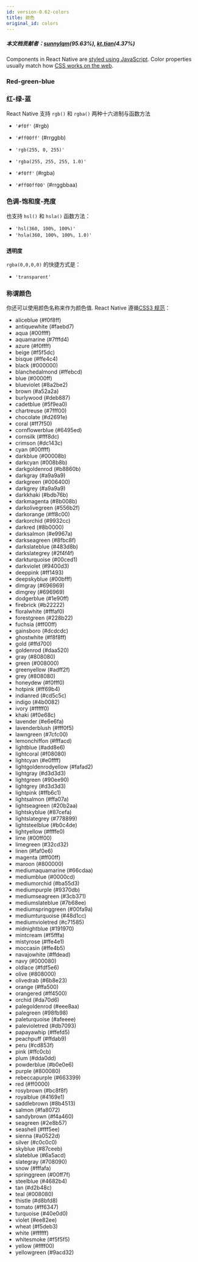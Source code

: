 ```yaml
---
id: version-0.62-colors
title: 颜色
original_id: colors
---
```


##### 本文档贡献者：[sunnylqm](https://github.com/search?q=sunnylqm%40qq.com+in%3Aemail&type=Users)(95.63%), [kt.tian](https://github.com/search?q=kt.tian%40gmail.com+in%3Aemail&type=Users)(4.37%)

Components in React Native are [styled using JavaScript](style.md). Color properties usually match how [CSS works on the web](https://developer.mozilla.org/en-US/docs/Web/CSS/color_value).

### Red-green-blue
### 红-绿-蓝

React Native 支持 `rgb()` 和 `rgba()` 两种十六进制与函数方法

* `'#f0f'` (#rgb)
* `'#ff00ff'` (#rrggbb)

* `'rgb(255, 0, 255)'`
* `'rgba(255, 255, 255, 1.0)'`

* `'#f0ff'` (#rgba)
* `'#ff00ff00'` (#rrggbbaa)

### 色调-饱和度-亮度

也支持 `hsl()` 和 `hsla()` 函数方法：

* `'hsl(360, 100%, 100%)'`
* `'hsla(360, 100%, 100%, 1.0)'`

### `透明度`

`rgba(0,0,0,0)` 的快捷方式是：

* `'transparent'`

### 称谓颜色

你还可以使用颜色名称来作为颜色值. React Native 遵循[CSS3 规范](http://www.w3.org/TR/css3-color/#svg-color)：

* <color aliceblue /> aliceblue (#f0f8ff)
* <color antiquewhite /> antiquewhite (#faebd7)
* <color aqua /> aqua (#00ffff)
* <color aquamarine /> aquamarine (#7fffd4)
* <color azure /> azure (#f0ffff)
* <color beige /> beige (#f5f5dc)
* <color bisque /> bisque (#ffe4c4)
* <color black /> black (#000000)
* <color blanchedalmond /> blanchedalmond (#ffebcd)
* <color blue /> blue (#0000ff)
* <color blueviolet /> blueviolet (#8a2be2)
* <color brown /> brown (#a52a2a)
* <color burlywood /> burlywood (#deb887)
* <color cadetblue /> cadetblue (#5f9ea0)
* <color chartreuse /> chartreuse (#7fff00)
* <color chocolate /> chocolate (#d2691e)
* <color coral /> coral (#ff7f50)
* <color cornflowerblue /> cornflowerblue (#6495ed)
* <color cornsilk /> cornsilk (#fff8dc)
* <color crimson /> crimson (#dc143c)
* <color cyan /> cyan (#00ffff)
* <color darkblue /> darkblue (#00008b)
* <color darkcyan /> darkcyan (#008b8b)
* <color darkgoldenrod /> darkgoldenrod (#b8860b)
* <color darkgray /> darkgray (#a9a9a9)
* <color darkgreen /> darkgreen (#006400)
* <color darkgrey /> darkgrey (#a9a9a9)
* <color darkkhaki /> darkkhaki (#bdb76b)
* <color darkmagenta /> darkmagenta (#8b008b)
* <color darkolivegreen /> darkolivegreen (#556b2f)
* <color darkorange /> darkorange (#ff8c00)
* <color darkorchid /> darkorchid (#9932cc)
* <color darkred /> darkred (#8b0000)
* <color darksalmon /> darksalmon (#e9967a)
* <color darkseagreen /> darkseagreen (#8fbc8f)
* <color darkslateblue /> darkslateblue (#483d8b)
* <color darkslategrey /> darkslategrey (#2f4f4f)
* <color darkturquoise /> darkturquoise (#00ced1)
* <color darkviolet /> darkviolet (#9400d3)
* <color deeppink /> deeppink (#ff1493)
* <color deepskyblue /> deepskyblue (#00bfff)
* <color dimgray /> dimgray (#696969)
* <color dimgrey /> dimgrey (#696969)
* <color dodgerblue /> dodgerblue (#1e90ff)
* <color firebrick /> firebrick (#b22222)
* <color floralwhite /> floralwhite (#fffaf0)
* <color forestgreen /> forestgreen (#228b22)
* <color fuchsia /> fuchsia (#ff00ff)
* <color gainsboro /> gainsboro (#dcdcdc)
* <color ghostwhite /> ghostwhite (#f8f8ff)
* <color gold /> gold (#ffd700)
* <color goldenrod /> goldenrod (#daa520)
* <color gray /> gray (#808080)
* <color green /> green (#008000)
* <color greenyellow /> greenyellow (#adff2f)
* <color grey /> grey (#808080)
* <color honeydew /> honeydew (#f0fff0)
* <color hotpink /> hotpink (#ff69b4)
* <color indianred /> indianred (#cd5c5c)
* <color indigo /> indigo (#4b0082)
* <color ivory /> ivory (#fffff0)
* <color khaki /> khaki (#f0e68c)
* <color lavender /> lavender (#e6e6fa)
* <color lavenderblush /> lavenderblush (#fff0f5)
* <color lawngreen /> lawngreen (#7cfc00)
* <color lemonchiffon /> lemonchiffon (#fffacd)
* <color lightblue /> lightblue (#add8e6)
* <color lightcoral /> lightcoral (#f08080)
* <color lightcyan /> lightcyan (#e0ffff)
* <color lightgoldenrodyellow /> lightgoldenrodyellow (#fafad2)
* <color lightgray /> lightgray (#d3d3d3)
* <color lightgreen /> lightgreen (#90ee90)
* <color lightgrey /> lightgrey (#d3d3d3)
* <color lightpink /> lightpink (#ffb6c1)
* <color lightsalmon /> lightsalmon (#ffa07a)
* <color lightseagreen /> lightseagreen (#20b2aa)
* <color lightskyblue /> lightskyblue (#87cefa)
* <color lightslategrey /> lightslategrey (#778899)
* <color lightsteelblue /> lightsteelblue (#b0c4de)
* <color lightyellow /> lightyellow (#ffffe0)
* <color lime /> lime (#00ff00)
* <color limegreen /> limegreen (#32cd32)
* <color linen /> linen (#faf0e6)
* <color magenta /> magenta (#ff00ff)
* <color maroon /> maroon (#800000)
* <color mediumaquamarine /> mediumaquamarine (#66cdaa)
* <color mediumblue /> mediumblue (#0000cd)
* <color mediumorchid /> mediumorchid (#ba55d3)
* <color mediumpurple /> mediumpurple (#9370db)
* <color mediumseagreen /> mediumseagreen (#3cb371)
* <color mediumslateblue /> mediumslateblue (#7b68ee)
* <color mediumspringgreen /> mediumspringgreen (#00fa9a)
* <color mediumturquoise /> mediumturquoise (#48d1cc)
* <color mediumvioletred /> mediumvioletred (#c71585)
* <color midnightblue /> midnightblue (#191970)
* <color mintcream /> mintcream (#f5fffa)
* <color mistyrose /> mistyrose (#ffe4e1)
* <color moccasin /> moccasin (#ffe4b5)
* <color navajowhite /> navajowhite (#ffdead)
* <color navy /> navy (#000080)
* <color oldlace /> oldlace (#fdf5e6)
* <color olive /> olive (#808000)
* <color olivedrab /> olivedrab (#6b8e23)
* <color orange /> orange (#ffa500)
* <color orangered /> orangered (#ff4500)
* <color orchid /> orchid (#da70d6)
* <color palegoldenrod /> palegoldenrod (#eee8aa)
* <color palegreen /> palegreen (#98fb98)
* <color paleturquoise /> paleturquoise (#afeeee)
* <color palevioletred /> palevioletred (#db7093)
* <color papayawhip /> papayawhip (#ffefd5)
* <color peachpuff /> peachpuff (#ffdab9)
* <color peru /> peru (#cd853f)
* <color pink /> pink (#ffc0cb)
* <color plum /> plum (#dda0dd)
* <color powderblue /> powderblue (#b0e0e6)
* <color purple /> purple (#800080)
* <color rebeccapurple /> rebeccapurple (#663399)
* <color red /> red (#ff0000)
* <color rosybrown /> rosybrown (#bc8f8f)
* <color royalblue /> royalblue (#4169e1)
* <color saddlebrown /> saddlebrown (#8b4513)
* <color salmon /> salmon (#fa8072)
* <color sandybrown /> sandybrown (#f4a460)
* <color seagreen /> seagreen (#2e8b57)
* <color seashell /> seashell (#fff5ee)
* <color sienna /> sienna (#a0522d)
* <color silver /> silver (#c0c0c0)
* <color skyblue /> skyblue (#87ceeb)
* <color slateblue /> slateblue (#6a5acd)
* <color slategray /> slategray (#708090)
* <color snow /> snow (#fffafa)
* <color springgreen /> springgreen (#00ff7f)
* <color steelblue /> steelblue (#4682b4)
* <color tan /> tan (#d2b48c)
* <color teal /> teal (#008080)
* <color thistle /> thistle (#d8bfd8)
* <color tomato /> tomato (#ff6347)
* <color turquoise /> turquoise (#40e0d0)
* <color violet /> violet (#ee82ee)
* <color wheat /> wheat (#f5deb3)
* <color white /> white (#ffffff)
* <color whitesmoke /> whitesmoke (#f5f5f5)
* <color yellow /> yellow (#ffff00)
* <color yellowgreen /> yellowgreen (#9acd32)
